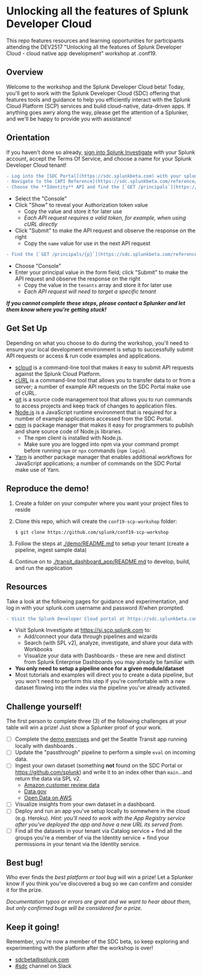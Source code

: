 # Unlocking all the features of Splunk Developer Cloud
This repo features resources and learning opportunities for participants attending the DEV2517 "Unlocking all the features of Splunk Developer Cloud - cloud native app development" workshop at .conf19.


## Overview
Welcome to the workshop and the Splunk Developer Cloud beta! Today, you'll get to work with the Splunk Developer Cloud (SDC) offering that features tools and guidance to help you efficiently interact with the Splunk Cloud Platform (SCP) services and build cloud-native, data-driven apps. If anything goes awry along the way, please get the attention of a Splunker, and we'll be happy to provide you with assistance!

## Orientation
If you haven't done so already, [sign into Splunk Investigate](https://si.scp.splunk.com) with your Splunk account, accept the Terms Of Service, and choose a name for your Splunk Developer Cloud tenant!

```diff
- Log into the [SDC Portal](https://sdc.splunkbeta.com) with your splunk.com credentials
- Navigate to the [API Reference](https://sdc.splunkbeta.com/reference/) page
- Choose the **Identity** API and find the [`GET /principals`](https://sdc.splunkbeta.com/reference/api/identity/v2beta1#endpoint-listPrincipals) endpoint
```
- Select the "Console"
- Click "Show" to reveal your Authorization token value
  - Copy the value and store it for later use
  - *Each API request requires a valid token, for example, when using cURL directly*
- Click "Submit" to make the API request and observe the response on the right
  - Copy the `name` value for use in the next API request
```diff
- Find the [`GET /principals/{p}`](https://sdc.splunkbeta.com/reference/api/identity/v2beta1#endpoint-getPrincipal) endpoint
```
- Choose "Console"
- Enter your principal value in the form field; click "Submit" to make the API request and observe the response on the right
  - Copy the value in the `tenants` array and store it for later use
  - *Each API request will need to target a specific tenant*

***If you cannot complete these steps, please contact a Splunker and let them know where you're getting stuck!***

## Get Set Up
Depending on what you choose to do during the workshop, you'll need to ensure your local development environment is setup to successfully submit API requests or access & run code examples and applications.

- [scloud](https://github.com/splunk/splunk-cloud-sdk-go/tree/master/cmd/scloud) is a command-line tool that makes it easy to submit API requests against the Splunk Cloud Platform.
- [cURL](https://curl.haxx.se/dlwiz/?type=bin) is a command-line tool that allows you to transfer data to or from a server; a number of example API requests on the SDC Portal make use of cURL. 
- [git](https://git-scm.com/book/en/v2/Getting-Started-Installing-Git) is a source code management tool that allows you to run commands to access projects and keep track of changes to application files.
- [Node.js](https://nodejs.org) is a JavaScript runtime environment that is required for a number of example applications accessed from the SDC Portal.
- [npm](https://www.npmjs.com/) is package manager that makes it easy for programmers to publish and share source code of Node.js libraries.
  - The npm client is installed with Node.js. 
  - Make sure you are logged into npm via your command prompt before running `npm` or `npx` commands (`npm login`).
- [Yarn](https://yarnpkg.com/en/docs/install) is another package manager that enables additional workflows for JavaScript applications; a number of commands on the SDC Portal make use of Yarn. 

## Reproduce the demo!
1. Create a folder on your computer where you want your project files to reside

2. Clone this repo, which will create the `conf19-scp-workshop` folder:
    ``` 
    $ git clone https://github.com/splunk/conf19-scp-workshop
    ```

3. Follow the steps at [./demo/README.md](https://github.com/splunk/conf19-scp-workshop/blob/master/demo/README.md) to setup your tenant (create a pipeline, ingest sample data)

4. Continue on to [./transit_dashboard_app/README.md](https://github.com/splunk/conf19-scp-workshop/blob/master/transit_dashboard_app/README.md) to develop, build, and run the application

## Resources
Take a look at the following pages for guidance and experimentation, and log in with your splunk.com username and password if/when prompted.

```diff
- Visit the Splunk Developer Cloud portal at https://sdc.splunkbeta.com.
```
- Visit Splunk Investigate at https://si.scp.splunk.com to:
  - Add/connect your data through pipelines and wizards
  - Search (with SPL v2), analyze, investigate, and share your data with Workbooks
  - Visualize your data with Dashboards - these are new and distinct from Splunk Enterprise Dashboards you may already be familiar with
- **You only need to setup a pipeline once for a given module/dataset** 
- Most tutorials and examples will direct you to create a data pipeline, but you won't need to perform this step if you're comfortable with a new dataset flowing into the index via the pipeline you've already activated.


## Challenge yourself!
The first person to complete three (3) of the following challenges at your table will win a prize! Just show a Splunker proof of your work.
- [ ] Complete the [demo exercises](https://github.com/splunk/conf19-scp-workshop/tree/master/demo) and get the Seattle Transit app running locally with dashboards .
- [ ] Update the "passthrough" pipeline to perform a simple `eval` on incoming data.
- [ ] Ingest your own dataset (something **not** found on the SDC Portal or https://github.com/splunk) and write it to an index other than `main`...and return the data via SPL v2.
  - [Amazon customer review data](https://s3.amazonaws.com/amazon-reviews-pds/readme.html)
  - [Data.gov](https://www.data.gov/)
  - [Open Data on AWS](https://registry.opendata.aws/)
- [ ] Visualize insights from your own dataset in a dashboard.
- [ ] Deploy and run an app you've setup locally to somewhere in the cloud (e.g. Heroku). *Hint: you'll need to work with the App Registry service after you've deployed the app and have a new URL its served from.*
- [ ] Find all the datasets in your tenant via Catalog service + find all the groups you're a member of via the Identity service + find your permissions in your tenant via the Identity service.

## Best bug!
Who ever finds the *best platform or tool bug* will win a prize! Let a Splunker know if you think you've discovered a bug so we can confirm and consider it for the prize.

*Documentation typos or errors are great and we want to hear about them, but only confirmed bugs will be considered for a prize.*

## Keep it going!
Remember, you're now a member of the SDC beta, so keep exploring and experimenting with the platform after the workshop is over! 
- <sdcbeta@splunk.com>
- [#sdc](https://splunkdevplatform.slack.com/messages/CD44RNV7G) channel on Slack
